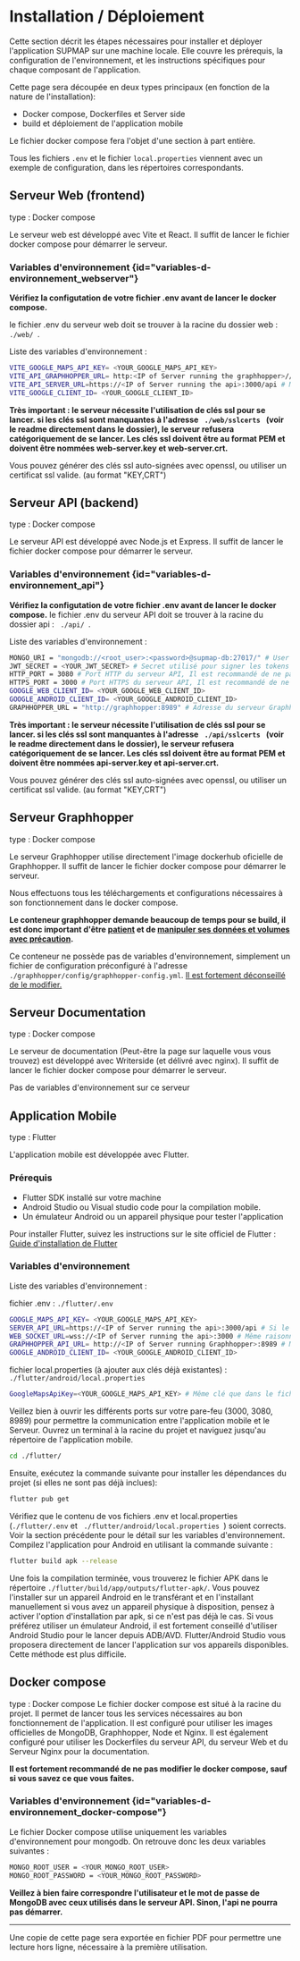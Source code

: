 # Installation / Déploiement

Cette section décrit les étapes nécessaires pour installer et déployer l'application SUPMAP sur une machine locale. 
Elle couvre les prérequis, la configuration de l'environnement, et les instructions spécifiques pour chaque composant de l'application.

Cette page sera découpée en deux types principaux (en fonction de la nature de l'installation):
- Docker compose, Dockerfiles et Server side
- build et déploiement de l'application mobile

Le fichier docker compose fera l'objet d'une section à part entière.

<tip>
    Tous les fichiers <code>.env</code> et le fichier <code>local.properties</code> viennent avec un exemple de configuration, dans les répertoires correspondants.
</tip>

## Serveur Web (frontend)

<note>type : Docker compose</note>

Le serveur web est développé avec Vite et React. Il suffit de lancer le fichier docker compose pour démarrer le serveur.

### Variables d'environnement {id="variables-d-environnement_webserver"}

<warning>
  <strong>Vérifiez la configutation de votre fichier .env avant de lancer le docker compose.</strong>

  le fichier .env du serveur web doit se trouver à la racine du dossier web : <code> ./web/ </code>.
</warning>

Liste des variables d'environnement :
```bash
VITE_GOOGLE_MAPS_API_KEY= <YOUR_GOOGLE_MAPS_API_KEY>
VITE_API_GRAPHHOPPER_URL= http:<IP of Server running the graphhopper>//:8989 # Uniquement si le serveur Graphhopper est lancé dans le même docker compose
VITE_API_SERVER_URL=https://<IP of Server running the api>:3000/api # Même raisonnement ici
VITE_GOOGLE_CLIENT_ID= <YOUR_GOOGLE_CLIENT_ID>
```

<warning>
<strong> Très important : le serveur nécessite l'utilisation de clés ssl pour se lancer. si les clés ssl sont manquantes à l'adresse 
<code> ./web/sslcerts </code> (voir le readme directement dans le dossier), le serveur refusera catégoriquement de se lancer.
Les clés ssl doivent être au format PEM et doivent être nommées web-server.key et web-server.crt.
</strong>

<emphasis> Vous pouvez générer des clés ssl auto-signées avec openssl, ou utiliser un certificat ssl valide. (au format "KEY,CRT") </emphasis>
</warning>

## Serveur API (backend)

<note>type : Docker compose</note>

Le serveur API est développé avec Node.js et Express. Il suffit de lancer le fichier docker compose pour démarrer le serveur.

### Variables d'environnement {id="variables-d-environnement_api"}

<warning>
  <strong>Vérifiez la configutation de votre fichier .env avant de lancer le docker compose.</strong>
  le fichier .env du serveur API doit se trouver à la racine du dossier api : <code> ./api/ </code>.
</warning>

Liste des variables d'environnement :
```bash
MONGO_URI = "mongodb://<root_user>:<password>@supmap-db:27017/" # User et password définis dans le .env de la racine, avec le docker compose. l'adresse utilisée est uniquement valide dans le docker compose
JWT_SECRET = <YOUR_JWT_SECRET> # Secret utilisé pour signer les tokens JWT
HTTP_PORT = 3080 # Port HTTP du serveur API, Il est recommandé de ne pas le changer, surtout si vous utilisez le docker compose
HTTPS_PORT = 3000 # Port HTTPS du serveur API, Il est recommandé de ne pas le changer, surtout si vous utilisez le docker compose
GOOGLE_WEB_CLIENT_ID= <YOUR_GOOGLE_WEB_CLIENT_ID>
GOOGLE_ANDROID_CLIENT_ID= <YOUR_GOOGLE_ANDROID_CLIENT_ID>
GRAPHHOPPER_URL = "http://graphhopper:8989" # Adresse du serveur Graphhopper, uniquement valide dans le docker compose
```

<warning>
<strong> Très important : le serveur nécessite l'utilisation de clés ssl pour se lancer. si les clés ssl sont manquantes à l'adresse 
<code> ./api/sslcerts </code> (voir le readme directement dans le dossier), le serveur refusera catégoriquement de se lancer.
Les clés ssl doivent être au format PEM et doivent être nommées api-server.key et api-server.crt. </strong>

<emphasis> Vous pouvez générer des clés ssl auto-signées avec openssl, ou utiliser un certificat ssl valide. (au format "KEY,CRT") </emphasis>
</warning>

## Serveur Graphhopper

<note>type : Docker compose</note>

Le serveur Graphhopper utilise directement l'image dockerhub oficielle de Graphhopper. Il suffit de lancer le fichier docker compose pour démarrer le serveur.

Nous effectuons tous les téléchargements et configurations nécessaires à son fonctionnement dans le docker compose.

<tip>
    <strong> Le conteneur graphhopper demande beaucoup de temps pour se build, il est donc important d'être <u>patient</u> et de <u>manipuler ses données et volumes avec précaution</u>.</strong>
</tip>

<note> Ce conteneur ne possède pas de variables d'environnement, simplement un fichier de configuration préconfiguré à l'adresse <code>./graphhopper/config/graphhopper-config.yml</code>. <u>Il est fortement déconseillé de le modifier.</u></note>


## Serveur Documentation

<note>type : Docker compose</note>

Le serveur de documentation (Peut-être la page sur laquelle vous vous trouvez) est développé avec Writerside (et délivré avec nginx). Il suffit de lancer le fichier docker compose pour démarrer le serveur.

<tip> Pas de variables d'environnement sur ce serveur</tip>

## Application Mobile

<note>type : Flutter</note>

L'application mobile est développée avec Flutter.

### Prérequis

- Flutter SDK installé sur votre machine
- Android Studio ou Visual studio code pour la compilation mobile.
- Un émulateur Android ou un appareil physique pour tester l'application

<tip>
    Pour installer Flutter, suivez les instructions sur le site officiel de Flutter :  <a href="https://flutter.dev/docs/get-started/install"> Guide d'installation de Flutter</a>
</tip>

### Variables d'environnement

Liste des variables d'environnement :

<p>
fichier .env : <code>./flutter/.env</code>
</p>

```bash
GOOGLE_MAPS_API_KEY= <YOUR_GOOGLE_MAPS_API_KEY>
SERVER_API_URL=https://<IP of Server running the api>:3000/api # Si le docker compose est lancé, utilisez l'adresse ip de la machine hôte
WEB_SOCKET_URL=wss://<IP of Server running the api>:3000 # Même raisonnement ici
GRAPHHOPPER_API_URL= http://<IP of Server running Graphhopper>:8989 # Même raisonnement ici
GOOGLE_ANDROID_CLIENT_ID= <YOUR_GOOGLE_ANDROID_CLIENT_ID> 
```

fichier local.properties (à ajouter aux clés déjà existantes) : <code>./flutter/android/local.properties</code>

```bash
GoogleMapsApiKey=<YOUR_GOOGLE_MAPS_API_KEY> # Même clé que dans le fichier .env
```
<tip>
Veillez bien à ouvrir les différents ports sur votre pare-feu (3000, 3080, 8989) pour permettre la communication entre l'application mobile et le Serveur.
</tip>

<procedure title="Compilation et installation de l'application mobile" id="installation-application-mobile">
<step>
Ouvrez un terminal à la racine du projet et naviguez jusqu'au répertoire de l'application mobile.

```bash
cd ./flutter/
```
</step>
<step>
Ensuite, exécutez la commande suivante pour installer les dépendances du projet (si elles ne sont pas déjà inclues):

```bash
flutter pub get
```
</step>
<step>
Vérifiez que le contenu de vos fichiers .env et local.properties (<code>./flutter/.env</code> et <code> ./flutter/android/local.properties </code>) soient corrects. Voir la section précédente pour le détail sur les variables d'environnement.
</step>
<step>
Compilez l'application pour Android en utilisant la commande suivante :

```bash
flutter build apk --release
```
</step>
<step>
Une fois la compilation terminée, vous trouverez le fichier APK dans le répertoire <code>./flutter/build/app/outputs/flutter-apk/</code>.
Vous pouvez l'installer sur un appareil Android en le transférant et en l'installant manuellement si vous avez un appareil physique à disposition, pensez à activer l'option d'installation par apk, si ce n'est pas déjà le cas.
</step>
<step>
Si vous préférez utiliser un émulateur Android, il est fortement conseillé d'utiliser Android Studio pour le lancer depuis ADB/AVD. Flutter/Android Studio vous proposera directement de lancer l'application sur vos appareils disponibles. <warning> Cette méthode est plus difficile.</warning>
</step>

</procedure>


## Docker compose

<note>type : Docker compose</note>
Le fichier docker compose est situé à la racine du projet. Il permet de lancer tous les services nécessaires au bon fonctionnement de l'application.
Il est configuré pour utiliser les images officielles de MongoDB, Graphhopper, Node et Nginx. Il est également configuré pour utiliser les Dockerfiles du serveur API, du serveur Web et du Serveur Nginx pour la documentation.

<tip>
    <strong> Il est fortement recommandé de ne pas modifier le docker compose, sauf si vous savez ce que vous faites.</strong>
</tip>

### Variables d'environnement {id="variables-d-environnement_docker-compose"}

Le fichier Docker compose utilise uniquement les variables d'environnement pour mongodb. On retrouve donc les deux variables suivantes :
```bash
MONGO_ROOT_USER = <YOUR_MONGO_ROOT_USER>
MONGO_ROOT_PASSWORD = <YOUR_MONGO_ROOT_PASSWORD>
```

<tip>
    <strong> Veillez à bien faire correspondre l'utilisateur et le mot de passe de MongoDB avec ceux utilisés dans le serveur API. Sinon, l'api ne pourra pas démarrer. </strong>
</tip>

-------

<note>
Une copie de cette page sera exportée en fichier PDF pour permettre une lecture hors ligne, nécessaire à la première utilisation.
</note>
